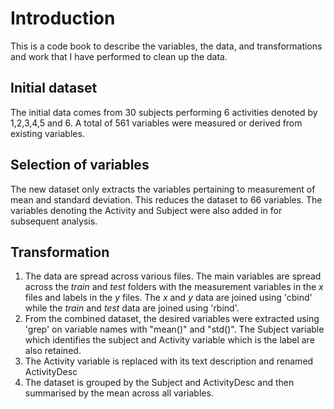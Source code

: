 <!--- a code book that describes the variables, the data, and any transformations or work that you performed to clean up the data ---->

# Introduction
This is a code book to describe the variables, the data, and transformations and work that I have performed to clean up the data.

## Initial dataset

The initial data comes from 30 subjects performing 6 activities denoted by 1,2,3,4,5 and 6. A total of 561 variables were measured or derived from existing variables.

## Selection of variables

The new dataset only extracts the variables pertaining to measurement of mean and standard deviation. This reduces the dataset to 66 variables. The variables denoting the Activity and Subject were also added in for subsequent analysis.

## Transformation

1. The data are spread across various files. The main variables are spread across the _train_ and _test_  folders with the measurement variables in the _x_ files and labels in the _y_ files. The _x_ and _y_ data are joined using 'cbind' while the _train_ and _test_ data are joined using 'rbind'. 
1. From the combined dataset, the desired variables were extracted using 'grep' on variable names with "mean()" and "std()". The Subject variable which identifies the subject and Activity variable which is the label are also retained.
1. The Activity variable is replaced with its text description and renamed ActivityDesc
1. The dataset is grouped by the Subject and ActivityDesc and then summarised by the mean across all variables.

